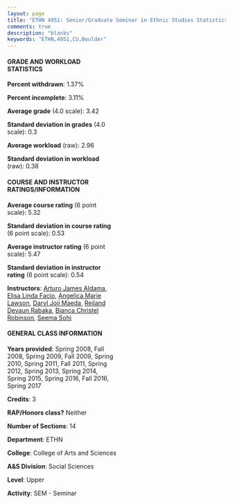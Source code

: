 ```yaml
---
layout: page
title: "ETHN 4951: Senior/Graduate Seminar in Ethnic Studies Statistics"
comments: true
description: "blanks"
keywords: "ETHN,4951,CU,Boulder"
---
```

<head>
<script src="https://ajax.googleapis.com/ajax/libs/jquery/2.1.3/jquery.min.js"></script>
<script src="https://dl.dropboxusercontent.com/s/pc42nxpaw1ea4o9/highcharts.js?dl=0"></script>
<!-- <script src="../assets/js/highcharts.js"></script> -->
<style type="text/css">@font-face {
	font-family: "Bebas Neue";
	src: url(https://www.filehosting.org/file/details/544349/BebasNeue Regular.otf) format("opentype");
	}
	h1.Bebas { 
		font-family: "Bebas Neue", Verdana, Tahoma;
	}
</style>
</head>
<body>
	<div id="container" style="float: right; width: 45%; height: 88%; margin-left: 2.5%; margin-right: 2.5%;"></div>
	<script language="JavaScript">
		$(document).ready(function() {
		var chart = {type: 'column'};
		var title = {text: 'Grade Distribution'};
		var xAxis = {categories: ['A','B','C','D','F'],crosshair: true};
		var yAxis = {min: 0,title: {text: 'Percentage'}};
		var tooltip = {headerFormat: '<center><b><span style="font-size:20px">{point.key}</span></b></center>',
		               pointFormat: '<td style="padding:0"><b>{point.y:.1f}%</b></td>',
		               footerFormat: '</table>',shared: true,useHTML: true};
		var plotOptions = {column: {pointPadding: 0.0,borderWidth: 0}};  
		var credits = {enabled: false};var series= [{name: 'Percent',data: [57.53,32.82,9.34,0.0,0.31,]}];
		var json = {};
		json.chart = chart;
		json.title = title;
		json.tooltip = tooltip;
		json.xAxis = xAxis;
		json.yAxis = yAxis;  
		json.series = series;
		json.plotOptions = plotOptions;  
		json.credits = credits;
		$('#container').highcharts(json);
	});
	</script>
</body>
			   
#### GRADE AND WORKLOAD STATISTICS

**Percent withdrawn**: 1.37%

**Percent incomplete**: 3.11%

**Average grade** (4.0 scale): 3.42

**Standard deviation in grades** (4.0 scale): 0.3

**Average workload** (raw): 2.96

**Standard deviation in workload** (raw): 0.38

#### COURSE AND INSTRUCTOR RATINGS/INFORMATION

**Average course rating** (6 point scale): 5.32

**Standard deviation in course rating** (6 point scale): 0.53

**Average instructor rating** (6 point scale): 5.47

**Standard deviation in instructor rating** (6 point scale): 0.54

**Instructors**: <a href='../../instructors/Arturo_James_Aldama'>Arturo James Aldama</a>, <a href='../../instructors/Elisa_Linda_Facio'>Elisa Linda Facio</a>, <a href='../../instructors/Angelica_Marie_Lawson'>Angelica Marie Lawson</a>, <a href='../../instructors/Daryl_Joji_Maeda'>Daryl Joji Maeda</a>, <a href='../../instructors/Reiland_Devaun_Rabaka'>Reiland Devaun Rabaka</a>, <a href='../../instructors/Bianca_Christel_Robinson'>Bianca Christel Robinson</a>, <a href='../../instructors/Seema_Sohi'>Seema Sohi</a>

#### GENERAL CLASS INFORMATION

**Years provided**: Spring 2008, Fall 2008, Spring 2009, Fall 2009, Spring 2010, Spring 2011, Fall 2011, Spring 2012, Spring 2013, Spring 2014, Spring 2015, Spring 2016, Fall 2016, Spring 2017

**Credits**: 3

**RAP/Honors class?** Neither

**Number of Sections**: 14

**Department**: ETHN

**College**: College of Arts and Sciences

**A&S Division**: Social Sciences

**Level**: Upper

**Activity**: SEM - Seminar
